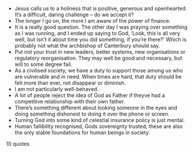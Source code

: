  - Jesus calls us to a holiness that is positive, generous and openhearted. It’s a difficult, daring challenge – do we accept it?
 - The longer I go on, the more I am aware of the power of finance.
 - It is a really good question. The other day I was praying over something as I was running, and I ended up saying to God, ‘Look, this is all very well, but isn’t it about time you did something, if you’re there?’ Which is probably not what the archbishop of Canterbury should say.
 - Put not your trust in new leaders, better systems, new organisations or regulatory reorganisation. They may well be good and necessary, but will to some degree fail.
 - As a civilised society, we have a duty to support those among us who are vulnerable and in need. When times are hard, that duty should be felt more than ever, not disappear or diminish.
 - I am not particularly well-behaved.
 - A lot of people reject the idea of God as Father if theyve had a competitive relationship with their own father.
 - There’s something different about looking someone in the eyes and doing something dishonest to doing it over the phone or screen.
 - Turning God into some kind of celestial insurance policy is just mental.
 - Human fallibility recognised, Gods sovereignty trusted; these are also the only stable foundations for human beings in society.

10 quotes